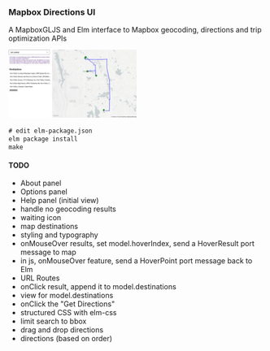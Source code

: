 ### Mapbox Directions UI

A MapboxGLJS and Elm interface to Mapbox geocoding, directions and trip optimization APIs

<img src="./docs/img/screenshot1.jpg?raw=true" width="50%">

```
# edit elm-package.json
elm package install
make
```

#### TODO

- About panel
- Options panel
- Help panel (initial view)
- handle no geocoding results
- waiting icon
- map destinations
- styling and typography
- onMouseOver results, set model.hoverIndex, send a HoverResult port message to map
- in js, onMouseOver feature, send a HoverPoint port message back to Elm
- URL Routes
- onClick result, append it to model.destinations
- view for model.destinations
- onClick the "Get Directions"
- structured CSS with elm-css
- limit search to bbox
- drag and drop directions
- directions (based on order) 
